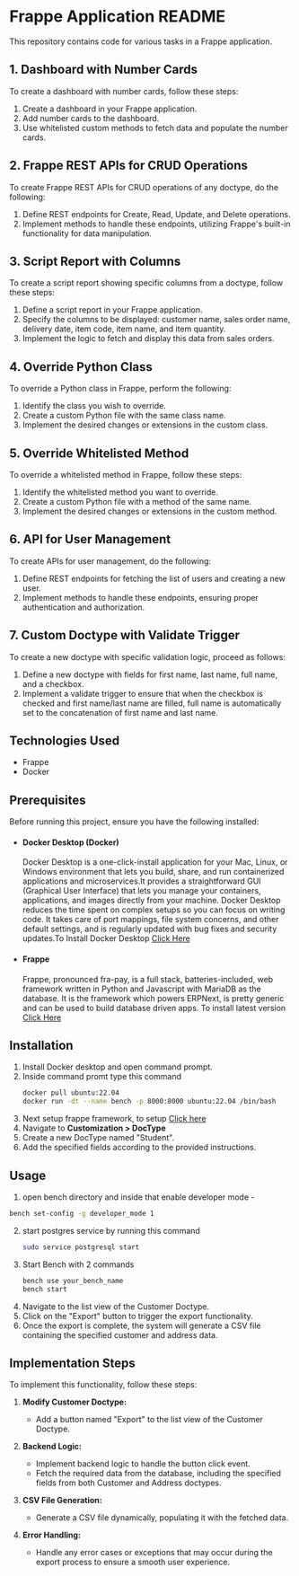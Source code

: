 # Frappe Application README

This repository contains code for various tasks in a Frappe application.

## 1. Dashboard with Number Cards

To create a dashboard with number cards, follow these steps:

1. Create a dashboard in your Frappe application.
2. Add number cards to the dashboard.
3. Use whitelisted custom methods to fetch data and populate the number cards.

## 2. Frappe REST APIs for CRUD Operations

To create Frappe REST APIs for CRUD operations of any doctype, do the following:

1. Define REST endpoints for Create, Read, Update, and Delete operations.
2. Implement methods to handle these endpoints, utilizing Frappe's built-in functionality for data manipulation.

## 3. Script Report with Columns

To create a script report showing specific columns from a doctype, follow these steps:

1. Define a script report in your Frappe application.
2. Specify the columns to be displayed: customer name, sales order name, delivery date, item code, item name, and item quantity.
3. Implement the logic to fetch and display this data from sales orders.

## 4. Override Python Class

To override a Python class in Frappe, perform the following:

1. Identify the class you wish to override.
2. Create a custom Python file with the same class name.
3. Implement the desired changes or extensions in the custom class.

## 5. Override Whitelisted Method

To override a whitelisted method in Frappe, follow these steps:

1. Identify the whitelisted method you want to override.
2. Create a custom Python file with a method of the same name.
3. Implement the desired changes or extensions in the custom method.

## 6. API for User Management

To create APIs for user management, do the following:

1. Define REST endpoints for fetching the list of users and creating a new user.
2. Implement methods to handle these endpoints, ensuring proper authentication and authorization.

## 7. Custom Doctype with Validate Trigger

To create a new doctype with specific validation logic, proceed as follows:

1. Define a new doctype with fields for first name, last name, full name, and a checkbox.
2. Implement a validate trigger to ensure that when the checkbox is checked and first name/last name are filled, full name is automatically set to the concatenation of first name and last name.

## Technologies Used

- Frappe
- Docker


## Prerequisites

Before running this project, ensure you have the following installed:

- #### Docker Desktop (Docker)
    Docker Desktop is a one-click-install application for your Mac, Linux, or Windows environment that lets you build, share, and run containerized applications and microservices.It provides a straightforward GUI (Graphical User Interface) that lets you manage your containers, applications, and images directly from your machine. Docker Desktop reduces the time spent on complex setups so you can focus on writing code. It takes care of port mappings, file system concerns, and other default settings, and is regularly updated with bug fixes and security updates.To Install Docker Desktop <a href="https://docs.docker.com/desktop/" alt="not found">Click Here</a>

- #### Frappe
    Frappe, pronounced fra-pay, is a full stack, batteries-included, web framework written in Python and Javascript with MariaDB as the database. It is the framework which powers ERPNext, is pretty generic and can be used to build database driven apps. To install latest version <a href="https://frappeframework.com/docs/user/en/introduction" alt="not found">Click Here</a>


## Installation
1. Install Docker desktop and open command prompt.
2. Inside command promt type this command
   ```bash
   docker pull ubuntu:22.04
   docker run -dt --name bench -p 8000:8000 ubuntu:22.04 /bin/bash
   ```
4. Next setup frappe framework, to setup <a href="https://wiki.nestorbird.com/wiki/install-frappe-v15">Click here</a>
5. Navigate to **Customization > DocType**
6. Create a new DocType named "Student".
7. Add the specified fields according to the provided instructions.
## Usage
1. open bench directory and inside that enable developer mode -
 ```bash
bench set-config -g developer_mode 1
  ```
2. start postgres service by running this command
   ```bash
   sudo service postgresql start
   ```
3. Start Bench with 2 commands
   ```bash
   bench use your_bench_name
   bench start
   ```
1. Navigate to the list view of the Customer Doctype.
2. Click on the "Export" button to trigger the export functionality.
3. Once the export is complete, the system will generate a CSV file containing the specified customer and address data.  

## Implementation Steps

To implement this functionality, follow these steps:

1. **Modify Customer Doctype:**
   - Add a button named "Export" to the list view of the Customer Doctype.

2. **Backend Logic:**
   - Implement backend logic to handle the button click event.
   - Fetch the required data from the database, including the specified fields from both Customer and Address doctypes.

3. **CSV File Generation:**
   - Generate a CSV file dynamically, populating it with the fetched data.

4. **Error Handling:**
   - Handle any error cases or exceptions that may occur during the export process to ensure a smooth user experience.

